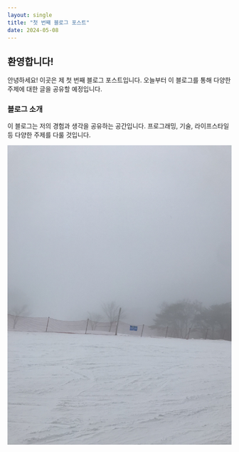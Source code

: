 ```yaml
---
layout: single
title: "첫 번째 블로그 포스트"
date: 2024-05-08
---
```


## 환영합니다!

안녕하세요! 이곳은 제 첫 번째 블로그 포스트입니다. 오늘부터 이 블로그를 통해 다양한 주제에 대한 글을 공유할 예정입니다.

### 블로그 소개

이 블로그는 저의 경험과 생각을 공유하는 공간입니다. 프로그래밍, 기술, 라이프스타일 등 다양한 주제를 다룰 것입니다.

![첫번째 이미지](../images/ski.jpg)